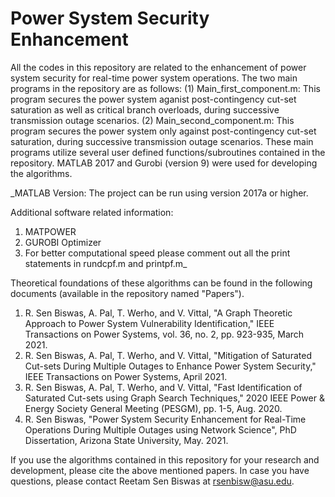 # Power System Security Enhancement

All the codes in this repository are related to the enhancement of power system security for real-time power system operations. The two main programs in the repository are as follows:
(1) Main_first_component.m: This program secures the power system aganist post-contingency cut-set saturation as well as critical branch overloads, during successive transmission outage scenarios. 
(2) Main_second_component.m: This program secures the power system only against post-contingency cut-set saturation, during successive transmission outage scenarios.
These main programs utilize several user defined functions/subroutines contained in the repository. MATLAB 2017 and Gurobi (version 9) were used for developing the algorithms. 

_MATLAB Version:
The project can be run using version 2017a or higher.

Additional software related information:
1. MATPOWER 
2. GUROBI Optimizer
3. For better computational speed please comment out all the print statements in rundcpf.m and printpf.m_

Theoretical foundations of these algorithms can be found in the following documents (available in the repository named "Papers").
1. R. Sen Biswas, A. Pal, T. Werho, and V. Vittal, "A Graph Theoretic Approach to Power System Vulnerability Identification," IEEE Transactions on Power Systems, vol. 36, no. 2, pp. 923-935, March 2021.
2. R. Sen Biswas, A. Pal, T. Werho, and V. Vittal, "Mitigation of Saturated Cut-sets During Multiple Outages to Enhance Power System Security," IEEE Transactions on Power Systems, April 2021.
3. R. Sen Biswas, A. Pal, T. Werho, and V. Vittal, "Fast Identification of Saturated Cut-sets using Graph Search Techniques," 2020 IEEE Power & Energy Society General Meeting (PESGM), pp. 1-5, Aug. 2020. 
4. R. Sen Biswas, "Power System Security Enhancement for Real-Time Operations During Multiple Outages using Network Science", PhD Dissertation, Arizona State University, May. 2021.

If you use the algorithms contained in this repository for your research and development, please cite the above mentioned papers. In case you have questions, please contact Reetam Sen Biswas at rsenbisw@asu.edu.


  
   
